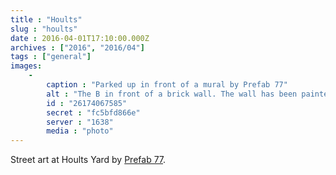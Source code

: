```yaml
---
title : "Hoults"
slug : "hoults"
date : 2016-04-01T17:10:00.000Z
archives : ["2016", "2016/04"]
tags : ["general"]
images:
    -
        caption : "Parked up in front of a mural by Prefab 77"
        alt : "The B in front of a brick wall. The wall has been painted black apart from an abstract figure of a woman filled with geometric shapes in reds, purple, black and brown, with the exception of the face which is a black and white realistic style."
        id : "26174067585"
        secret : "fc5bfd866e"
        server : "1638"
        media : "photo"
---
```


Street art at Hoults Yard by [Prefab 77](https://www.flickr.com/photos/prefab77/).